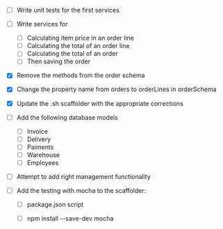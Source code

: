- [ ] Write unit tests for the first services
- [ ] Write services for
  - [ ] Calculating item price in an order line
  - [ ] Calculating the total of an order line
  - [ ] Calculating the total of an order
  - [ ] Then saving the order
- [x] Remove the methods from the order schema
- [x] Change the property name from orders to orderLines in orderSchema
- [x] Update the .sh scaffolder with the appropriate corrections
- [ ] Add the following database models
  - [ ] Invoice
  - [ ] Delivery
  - [ ] Paiments
  - [ ] Warehouse
  - [ ] Employees
- [ ] Attempt to add right management functionality

- [ ] Add the testing with mocha to the scaffolder:
  - [ ] package.json script
  - [ ] npm install --save-dev mocha


